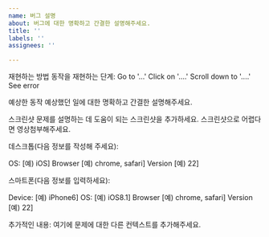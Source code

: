 ```yaml
---
name: 버그 설명
about: 버그에 대한 명확하고 간결한 설명해주세요.
title: ''
labels: ''
assignees: ''

---
```


재현하는 방법
동작을 재현하는 단계:
Go to '...'
Click on '....'
Scroll down to '....'
See error

예상한 동작
예상했던 일에 대한 명확하고 간결한 설명해주세요.

스크린샷
 문제를 설명하는 데 도움이 되는 스크린샷을 추가하세요. 스크린샷으로 어렵다면 영상첨부해주세요.

데스크톱(다음 정보를 작성해 주세요):
 
OS: [예) iOS]
Browser [예) chrome, safari]
Version [예) 22]

스마트폰(다음 정보를 입력하세요):
 
Device: [예) iPhone6]
OS: [예) iOS8.1]
Browser [예) chrome, safari]
Version [예) 22]

추가적인 내용:
여기에 문제에 대한 다른 컨텍스트를 추가해주세요.

